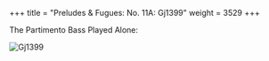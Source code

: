 +++
title = "Preludes & Fugues: No. 11A: Gj1399"
weight = 3529
+++

The Partimento Bass Played Alone:

![Gj1399](/img/25FenBk5.jpg)
